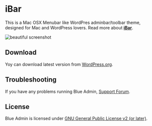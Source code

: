 # iBar

This is a Mac OSX Menubar like WordPres adminbar/toolbar theme, designed for Mac and WordPress lovers. Read more about  **[iBar](http://linesh.com/projects/ibar/)**. 

![beautiful screenshot](https://ps.w.org/ibar/assets/screenshot-1.jpg)


## Download
Yoy can download latest version from [WordPress.org](https://wordpress.org/plugins/ibar/).

## Troubleshooting
If you have any problems running Blue Admin, [Support Forum](https://linesh.com/forums/forum/plugins/ibar/).


## License
Blue Admin is licensed under [GNU General Public License v2 (or later)](./LICENSE.md).
